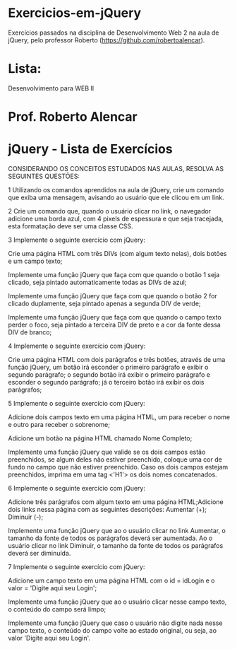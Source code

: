 # Exercicios-em-jQuery

Exercícios passados na disciplina de Desenvolvimento Web 2 na aula de jQuery, pelo professor Roberto (https://github.com/robertoalencar).

# Lista:

Desenvolvimento para WEB II
# Prof. Roberto Alencar
# jQuery - Lista de Exercícios


CONSIDERANDO OS CONCEITOS ESTUDADOS NAS AULAS, RESOLVA AS SEGUINTES QUESTÕES:


1 Utilizando os comandos aprendidos na aula de jQuery, crie um comando que exiba uma
mensagem, avisando ao usuário que ele clicou em um link.


2 Crie um comando que, quando o usuário clicar no link, o navegador adicione uma borda
azul, com 4 pixels de espessura e que seja tracejada, esta formatação deve ser uma
classe CSS.


3 Implemente o seguinte exercício com jQuery:

Crie uma página HTML com três DIVs (com algum texto nelas), dois botões e um
campo texto;


Implemente uma função jQuery que faça com que quando o botão 1 seja clicado, seja
pintado automaticamente todas as DIVs de azul;


Implemente uma função jQuery que faça com que quando o botão 2 for clicado
duplamente, seja pintado apenas a segunda DIV de verde;


Implemente uma função jQuery que faça com que quando o campo texto perder o
foco, seja pintado a terceira DIV de preto e a cor da fonte dessa DIV de branco;


4 Implemente o seguinte exercício com jQuery:

  Crie uma página HTML com dois parágrafos e três botões, através de uma função jQuery, um botão irá esconder o primeiro parágrafo e exibir o segundo parágrafo; o segundo botão irá exibir o primeiro parágrafo e esconder o segundo parágrafo; já o terceiro botão irá exibir os dois parágrafos;


5 Implemente o seguinte exercício com jQuery:
  
  Adicione dois campos texto em uma página HTML, um para receber o nome e outro
para receber o sobrenome;
  
  Adicione um botão na página HTML chamado Nome Completo;
  
  
  Implemente uma função jQuery que valide se os dois campos estão preenchidos, se algum deles não estiver preenchido, coloque uma cor de fundo no campo que não estiver preenchido. Caso os dois campos estejam preenchidos, imprima em uma tag <'H1'> os dois nomes concatenados.

6 Implemente o seguinte exercício com jQuery:

Adicione três parágrafos com algum texto em uma página HTML;Adicione dois links nessa página com as seguintes descrições:
  Aumentar (+);
  Diminuir (-);

Implemente uma função jQuery que ao o usuário clicar no link Aumentar, o tamanho da fonte de todos os parágrafos deverá ser aumentada. Ao o usuário clicar no link Diminuir, o tamanho da fonte de todos os parágrafos deverá ser diminuída.


7 Implemente o seguinte exercício com jQuery:
  
  Adicione um campo texto em uma página HTML com o id = idLogin e o valor = 'Digite aqui seu Login';
  
  
  Implemente uma função jQuery que ao o usuário clicar nesse campo texto, o conteúdo do campo será limpo;
  
  
  Implemente uma função jQuery que caso o usuário não digite nada nesse campo texto, o conteúdo do campo volte ao estado   original, ou seja, ao valor 'Digite aqui seu Login'.
